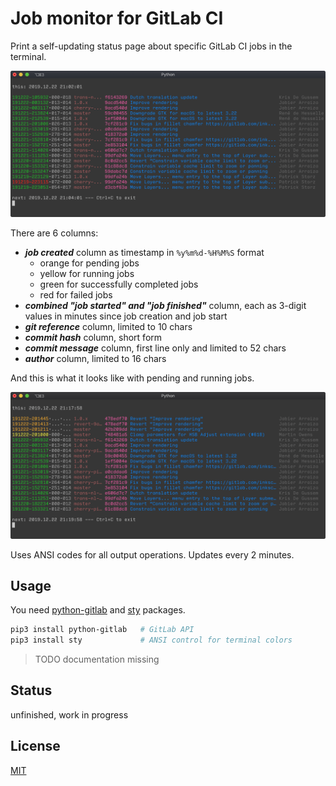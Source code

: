 # Job monitor for GitLab CI

Print a self-updating status page about specific GitLab CI jobs in the terminal.

![foo](/monitor1.png)

There are 6 columns:

- ___job created___ column as timestamp in `%y%m%d-%H%M%S` format
  - orange for pending jobs
  - yellow for running jobs
  - green for successfully completed jobs
  - red for failed jobs
- ___combined "job started" and "job finished"___ column, each as 3-digit values in minutes since job creation and job start
- ___git reference___ column, limited to 10 chars
- ___commit hash___ column, short form
- ___commit message___ column, first line only and limited to 52 chars
- ___author___ column, limited to 16 chars

And this is what it looks like with pending and running jobs.

![foo](/monitor2.png)

Uses ANSI codes for all output operations. Updates every 2 minutes.

## Usage

You need [python-gitlab](https://python-gitlab.readthedocs.io/en/stable/index.html) and [sty](https://sty.mewo.dev/index.html) packages.

```bash
pip3 install python-gitlab   # GitLab API
pip3 install sty             # ANSI control for terminal colors
```

> TODO documentation missing

## Status

unfinished, work in progress

## License

[MIT](LICENSE)